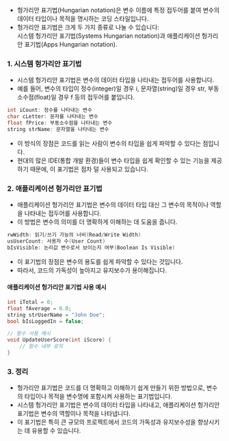 - 헝가리안 표기법(Hungarian notation)은 변수 이름에 특정 접두어를 붙여 변수의 데이터 타입이나 목적을 명시하는 코딩 스타일입니다.
- 헝가리안 표기법은 크게 두 가지 종류로 나눌 수 있습니다:  
    시스템 헝가리안 표기법(Systems Hungarian notation)과 애플리케이션 헝가리안 표기법(Apps Hungarian notation).

### 1. 시스템 헝가리안 표기법

- 시스템 헝가리안 표기법은 변수의 데이터 타입을 나타내는 접두어를 사용합니다.
- 예를 들어, 변수의 타입이 정수(integer)일 경우 i, 문자열(string)일 경우 str, 부동소수점(float)일 경우 f 등의 접두어를 붙입니다.

```c
int iCount: 정수를 나타내는 변수
char cLetter: 문자를 나타내는 변수
float fPrice: 부동소수점을 나타내는 변수
string strName: 문자열을 나타내는 변수
```

- 이 방식의 장점은 코드를 읽는 사람이 변수의 타입을 쉽게 파악할 수 있다는 점입니다.
- 현대의 많은 IDE(통합 개발 환경)들이 변수 타입을 쉽게 확인할 수 있는 기능을 제공하기 때문에, 이 표기법은 점차 덜 사용되고 있습니다.

### 2. 애플리케이션 헝가리안 표기법

- 애플리케이션 헝가리안 표기법은 변수의 데이터 타입 대신 그 변수의 목적이나 역할을 나타내는 접두어를 사용합니다.
- 이 방법은 변수의 의미를 더 명확하게 이해하는 데 도움을 줍니다.

```c
rwWidth: 읽기/쓰기 가능의 너비(Read/Write Width)
usUserCount: 사용자 수(User Count)
bIsVisible: 논리값 변수로서 보이는지 여부(Boolean Is Visible)
```

- 이 표기법의 장점은 변수의 용도를 쉽게 파악할 수 있다는 것입니다.
- 따라서, 코드의 가독성이 높아지고 유지보수가 용이해집니다.

#### 애플리케이션 헝가리안 표기법 사용 예시
```c
int iTotal = 0;
float fAverage = 0.0;
string strUserName = "John Doe";
bool bIsLoggedIn = false;

// 함수 사용 예시
void UpdateUserScore(int iScore) {
    // 함수 내부 로직
}
```

### 3. 정리

- 헝가리안 표기법은 코드를 더 명확하고 이해하기 쉽게 만들기 위한 방법으로, 변수의 타입이나 목적을 변수명에 포함시켜 사용하는 표기법입니다.
- 시스템 헝가리안 표기법은 변수의 데이터 타입을 나타내고, 애플리케이션 헝가리안 표기법은 변수의 역할이나 목적을 나타냅니다.
- 이 표기법은 특히 큰 규모의 프로젝트에서 코드의 가독성과 유지보수성을 향상시키는 데 유용할 수 있습니다.